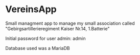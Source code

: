 # VereinsApp
 Small managment app to manage my small association called "Gebirgsartillerieregiment Kaiser Nr.14, 1.Batterie"

Initial password for user admin: admin

Database used was a MariaDB
